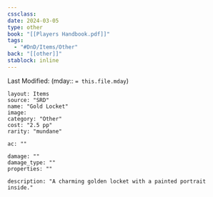 ```yaml
---
cssclass: 
date: 2024-03-05
type: other
book: "[[Players Handbook.pdf]]"
tags:
  - "#DnD/Items/Other"
back: "[[other]]"
stablock: inline
---
```

Last Modified: (mday:: `= this.file.mday`)


```statblock
layout: Items
source: "SRD"
name: "Gold Locket"
image: 
category: "Other"
cost: "2.5 pp"
rarity: "mundane"

ac: ""

damage: ""
damage_type: ""
properties: ""

description: "A charming golden locket with a painted portrait inside."
```